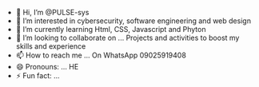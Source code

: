 - 👋 Hi, I’m @PULSE-sys
- 👀 I’m interested in cybersecurity, software engineering and web design
- 🌱 I’m currently learning Html, CSS, Javascript and Phyton 
- 💞️ I’m looking to collaborate on ... Projects and activities to boost my skills and experience 
- 📫 How to reach me ... On WhatsApp 09025919408
- 😄 Pronouns: ... HE
- ⚡ Fun fact: ...

<!---
PULSE-sys/PULSE-sys is a ✨ special ✨ repository because its `README.md` (this file) appears on your GitHub profile.
You can click the Preview link to take a look at your changes.
--->
